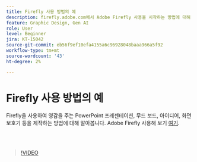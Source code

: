 ```yaml
---
title: Firefly 사용 방법의 예
description: firefly.adobe.com에서 Adobe Firefly 사용을 시작하는 방법에 대해 알아보십시오.
feature: Graphic Design, Gen AI
role: User
level: Beginner
jira: KT-15042
source-git-commit: eb56f9ef10efa4155a6c96928048baaa966a5f92
workflow-type: tm+mt
source-wordcount: '43'
ht-degree: 2%

---
```


# Firefly 사용 방법의 예

Firefly을 사용하여 영감을 주는 PowerPoint 프레젠테이션, 무드 보드, 아이디어, 화면보호기 등을 제작하는 방법에 대해 알아봅니다. Adobe Firefly 사용해 보기 [여기](https://firefly.adobe.com/).

<br> 

>[!VIDEO](https://video.tv.adobe.com/v/3427611?quality=12&learn=on&hidetitle=true)

